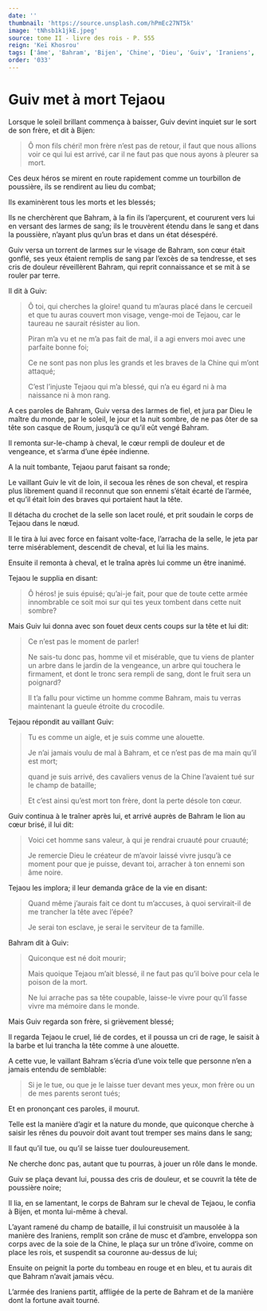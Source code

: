 ```yaml
---
date: ''
thumbnail: 'https://source.unsplash.com/hPmEc27NT5k'
image: 'tNhsb1k1jkE.jpeg'
source: tome II - livre des rois - P. 555
reign: 'Keï Khosrou'
tags: ['âme', 'Bahram', 'Bijen', 'Chine', 'Dieu', 'Guiv', 'Iraniens', 'Piran', 'Roum', 'Tejaou']
order: '033'
---
```


# Guiv met à mort Tejaou

Lorsque le soleil brillant commença à baisser, Guiv devint inquiet sur le sort de son frère, et dit à Bijen:

> Ô mon fils chéri! mon frère n’est pas de retour, il faut que nous allions voir ce qui lui est arrivé, car il ne faut pas que nous ayons à pleurer sa mort.

Ces deux héros se mirent en route rapidement comme un tourbillon de poussière, ils se rendirent au lieu du combat;

Ils examinèrent tous les morts et les blessés;

Ils ne cherchèrent que Bahram, à la fin ils l’aperçurent, et coururent vers lui en versant des larmes de sang; ils le trouvèrent étendu dans le sang et dans la poussière, n’ayant plus qu’un bras et dans un état désespéré.

Guiv versa un torrent de larmes sur le visage de Bahram, son cœur était gonflé, ses yeux étaient remplis de sang par l’excès de sa tendresse, et ses cris de douleur réveillèrent Bahram, qui reprit connaissance et se mit à se rouler par terre.

Il dit à Guiv:

> Ô toi, qui cherches la gloire! quand tu m’auras placé dans le cercueil et que tu auras couvert mon visage, venge-moi de Tejaou, car le taureau ne saurait résister au lion.
>
> Piran m’a vu et ne m’a pas fait de mal, il a agi envers moi avec une parfaite bonne foi;
>
> Ce ne sont pas non plus les grands et les braves de la Chine qui m’ont attaqué;
>
> C’est l’injuste Tejaou qui m’a blessé, qui n’a eu égard ni à ma naissance ni à mon rang.

A ces paroles de Bahram, Guiv versa des larmes de fiel, et jura par Dieu le maître du monde, par le soleil, le jour et la nuit sombre, de ne pas ôter de sa tête son casque de Roum, jusqu’à ce qu’il eût vengé Bahram.

Il remonta sur-le-champ à cheval, le cœur rempli de douleur et de vengeance, et s’arma d’une épée indienne.

A la nuit tombante, Tejaou parut faisant sa ronde;

Le vaillant Guiv le vit de loin, il secoua les rênes de son cheval, et respira plus librement quand il reconnut que son ennemi s’était écarté de l’armée, et qu’il était loin des braves qui portaient haut la tête.

Il détacha du crochet de la selle son lacet roulé, et prit soudain le corps de Tejaou dans le nœud.

Il le tira à lui avec force en faisant volte-face, l’arracha de la selle, le jeta par terre misérablement, descendit de cheval, et lui lia les mains.

Ensuite il remonta à cheval, et le traîna après lui comme un être inanimé.

Tejaou le supplia en disant:

> Ô héros! je suis épuisé; qu’ai-je fait, pour que de toute cette armée innombrable ce soit moi sur qui tes yeux tombent dans cette nuit sombre?

Mais Guiv lui donna avec son fouet deux cents coups sur la tête et lui dit:

> Ce n’est pas le moment de parler!
>
> Ne sais-tu donc pas, homme vil et misérable, que tu viens de planter un arbre dans le jardin de la vengeance, un arbre qui touchera le firmament, et dont le tronc sera rempli de sang, dont le fruit sera un poignard?
>
> Il t’a fallu pour victime un homme comme Bahram, mais tu verras maintenant la gueule étroite du crocodile.

Tejaou répondit au vaillant Guiv:

> Tu es comme un aigle, et je suis comme une alouette.
>
> Je n’ai jamais voulu de mal à Bahram, et ce n’est pas de ma main qu’il est mort;
>
> quand je suis arrivé, des cavaliers venus de la Chine l’avaient tué sur le champ de bataille;
>
> Et c’est ainsi qu’est mort ton frère, dont la perte désole ton cœur.

Guiv continua à le traîner après lui, et arrivé auprès de Bahram le lion au cœur brisé, il lui dit:

> Voici cet homme sans valeur, à qui je rendrai cruauté pour cruauté;
>
> Je remercie Dieu le créateur de m’avoir laissé vivre jusqu’à ce moment pour que je puisse, devant toi, arracher à ton ennemi son âme noire.

Tejaou les implora; il leur demanda grâce de la vie en disant:

> Quand même j’aurais fait ce dont tu m’accuses, à quoi servirait-il de me trancher la tête avec l’épée?
>
> Je serai ton esclave, je serai le serviteur de ta famille.

Bahram dit à Guiv:

> Quiconque est né doit mourir;
>
> Mais quoique Tejaou m’ait blessé, il ne faut pas qu’il boive pour cela le poison de la mort.
>
> Ne lui arrache pas sa tête coupable, laisse-le vivre pour qu’il fasse vivre ma mémoire dans le monde.

Mais Guiv regarda son frère, si grièvement blessé;

Il regarda Tejaou le cruel, lié de cordes, et il poussa un cri de rage, le saisit à la barbe et lui trancha la tête comme à une alouette.

A cette vue, le vaillant Bahram s’écria d’une voix telle que personne n’en a jamais entendu de semblable:

> Si je le tue, ou que je le laisse tuer devant mes yeux, mon frère ou un de mes parents seront tués;

Et en prononçant ces paroles, il mourut.

Telle est la manière d’agir et la nature du monde, que quiconque cherche à saisir les rênes du pouvoir doit avant tout tremper ses mains dans le sang;

Il faut qu’il tue, ou qu’il se laisse tuer douloureusement.

Ne cherche donc pas, autant que tu pourras, à jouer un rôle dans le monde.

Guiv se plaça devant lui, poussa des cris de douleur, et se couvrit la tête de poussière noire;

Il lia, en se lamentant, le corps de Bahram sur le cheval de Tejaou, le confia à Bijen, et monta lui-même à cheval.

L’ayant ramené du champ de bataille, il lui construisit un mausolée à la manière des Iraniens, remplit son crâne de musc et d’ambre, enveloppa
son corps avec de la soie de la Chine, le plaça sur un trône d’ivoire, comme on place les rois, et suspendit sa couronne au-dessus de lui;

Ensuite on peignit la porte du tombeau en rouge et en bleu, et tu aurais dit que Bahram n’avait jamais vécu.

L’armée des Iraniens partit, affligée de la perte de Bahram et de la manière dont la fortune avait tourné.
